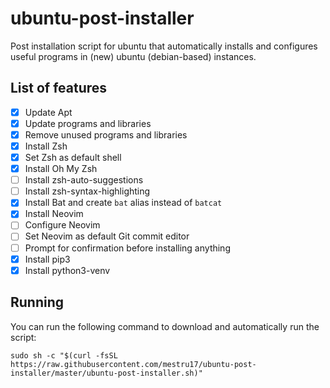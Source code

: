 # ubuntu-post-installer
Post installation script for ubuntu that automatically installs and configures useful programs in (new) ubuntu (debian-based) instances.

## List of features
- [x] Update Apt
- [x] Update programs and libraries
- [x] Remove unused programs and libraries
- [x] Install Zsh
- [x] Set Zsh as default shell
- [x] Install Oh My Zsh
- [ ] Install zsh-auto-suggestions
- [ ] Install zsh-syntax-highlighting
- [x] Install Bat and create `bat` alias instead of `batcat`
- [x] Install Neovim
- [ ] Configure Neovim
- [ ] Set Neovim as default Git commit editor
- [ ] Prompt for confirmation before installing anything
- [x] Install pip3
- [x] Install python3-venv

## Running
You can run the following command to download and automatically run the script:
```shell
sudo sh -c "$(curl -fsSL https://raw.githubusercontent.com/mestru17/ubuntu-post-installer/master/ubuntu-post-installer.sh)"
```
